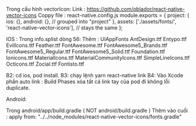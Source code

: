 Trong cấu hình vectorIcon:
Link : https://github.com/oblador/react-native-vector-icons
Coppy file : react-native.config.js
module.exports = {
project: {
ios: {},
android: {}, // grouped into "project"
},
assets: ['./assets/fonts/', 'react-native-vector-icons'], // stays the same
};

IOS : Trong info.splist dòng 56:
Thêm :
<key>UIAppFonts</key>
<array>
<string>AntDesign.ttf</string>
<string>Entypo.ttf</string>
<string>EvilIcons.ttf</string>
<string>Feather.ttf</string>
<string>FontAwesome.ttf</string>
<string>FontAwesome5_Brands.ttf</string>
<string>FontAwesome5_Regular.ttf</string>
<string>FontAwesome5_Solid.ttf</string>
<string>Foundation.ttf</string>
<string>Ionicons.ttf</string>
<string>MaterialIcons.ttf</string>
<string>MaterialCommunityIcons.ttf</string>
<string>SimpleLineIcons.ttf</string>
<string>Octicons.ttf</string>
<string>Zocial.ttf</string>
<string>Fontisto.ttf</string>
</array>

B2: cd ios, pod install.
B3: chạy lệnh yarn react-native link
B4: Vào Xcode phần auto link : Build Phases xóa tất cả link tay của pod đi không lỗi duplicate.

Android:

Trong android/app/build.gradle ( NOT android/build.gradle )
Thêm vào cuối : apply from: "../../node_modules/react-native-vector-icons/fonts.gradle"
